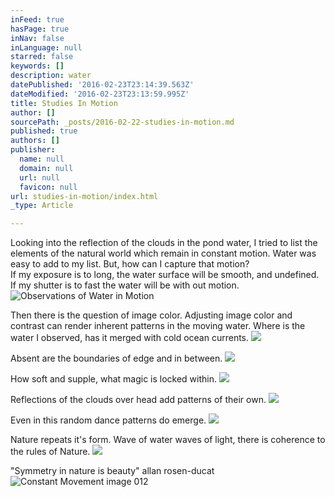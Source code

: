 ```yaml
---
inFeed: true
hasPage: true
inNav: false
inLanguage: null
starred: false
keywords: []
description: water
datePublished: '2016-02-23T23:14:39.563Z'
dateModified: '2016-02-23T23:13:59.995Z'
title: Studies In Motion
author: []
sourcePath: _posts/2016-02-22-studies-in-motion.md
published: true
authors: []
publisher:
  name: null
  domain: null
  url: null
  favicon: null
url: studies-in-motion/index.html
_type: Article

---
```

Looking into the reflection of the clouds in the pond water, I tried to list the elements of the natural world which remain in constant motion.  Water was easy to add to my list.  But, how can I capture that motion?  
If  my exposure is to long, the water surface will be smooth, and undefined.  If my shutter is to fast the water will be with out motion.
![Observations of Water in Motion](https://s3-us-west-2.amazonaws.com/the-grid-img/p/82eb9d2036de61d85f4a41b06b9bf4a2d76cc30a.jpg)

Then there is the question of image color.  Adjusting image color and contrast can render inherent patterns in the moving water.  Where is the water I observed, has it merged with cold ocean currents. ![](https://the-grid-user-content.s3-us-west-2.amazonaws.com/6e953a12-f6cf-4976-b697-bd44efcb3d85.jpg)

Absent are the boundaries of edge and in between.
![](https://the-grid-user-content.s3-us-west-2.amazonaws.com/c601fc1d-5418-4871-b463-3f67b35c8f8f.jpg)

How soft and supple, what magic is locked within.
![](https://the-grid-user-content.s3-us-west-2.amazonaws.com/60333e85-9a87-43f3-80dc-e034cb496a03.jpg)

Reflections of the clouds over head add patterns of their own.
![](https://the-grid-user-content.s3-us-west-2.amazonaws.com/bcaf0294-1747-4c48-b3f2-ab19210137fa.jpg)

Even in this random dance patterns do emerge. ![](https://the-grid-user-content.s3-us-west-2.amazonaws.com/3b39da13-c15a-493e-88e4-72e1f46177e6.jpg)

Nature repeats it's form.  Wave of water waves of light, there is coherence to the rules of  Nature.
![](https://the-grid-user-content.s3-us-west-2.amazonaws.com/e914d183-5e15-4c54-9908-0a3eeb04a32f.jpg)

"Symmetry in nature is beauty"  allan rosen-ducat
![Constant Movement image 012](https://the-grid-user-content.s3-us-west-2.amazonaws.com/6abee2bb-f476-4b91-b4dc-3ab48a5313c9.jpg)